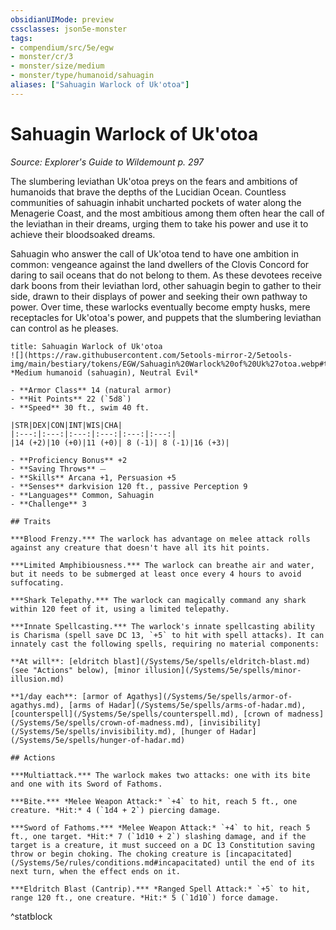 ```yaml
---
obsidianUIMode: preview
cssclasses: json5e-monster
tags:
- compendium/src/5e/egw
- monster/cr/3
- monster/size/medium
- monster/type/humanoid/sahuagin
aliases: ["Sahuagin Warlock of Uk'otoa"]
---
```

# Sahuagin Warlock of Uk'otoa
*Source: Explorer's Guide to Wildemount p. 297*  

The slumbering leviathan Uk'otoa preys on the fears and ambitions of humanoids that brave the depths of the Lucidian Ocean. Countless communities of sahuagin inhabit uncharted pockets of water along the Menagerie Coast, and the most ambitious among them often hear the call of the leviathan in their dreams, urging them to take his power and use it to achieve their bloodsoaked dreams.

Sahuagin who answer the call of Uk'otoa tend to have one ambition in common: vengeance against the land dwellers of the Clovis Concord for daring to sail oceans that do not belong to them. As these devotees receive dark boons from their leviathan lord, other sahuagin begin to gather to their side, drawn to their displays of power and seeking their own pathway to power. Over time, these warlocks eventually become empty husks, mere receptacles for Uk'otoa's power, and puppets that the slumbering leviathan can control as he pleases.

```ad-statblock
title: Sahuagin Warlock of Uk'otoa
![](https://raw.githubusercontent.com/5etools-mirror-2/5etools-img/main/bestiary/tokens/EGW/Sahuagin%20Warlock%20of%20Uk%27otoa.webp#token)
*Medium humanoid (sahuagin), Neutral Evil*

- **Armor Class** 14 (natural armor)
- **Hit Points** 22 (`5d8`)
- **Speed** 30 ft., swim 40 ft.

|STR|DEX|CON|INT|WIS|CHA|
|:---:|:---:|:---:|:---:|:---:|:---:|
|14 (+2)|10 (+0)|11 (+0)| 8 (-1)| 8 (-1)|16 (+3)|

- **Proficiency Bonus** +2
- **Saving Throws** ⏤
- **Skills** Arcana +1, Persuasion +5
- **Senses** darkvision 120 ft., passive Perception 9
- **Languages** Common, Sahuagin
- **Challenge** 3

## Traits

***Blood Frenzy.*** The warlock has advantage on melee attack rolls against any creature that doesn't have all its hit points.

***Limited Amphibiousness.*** The warlock can breathe air and water, but it needs to be submerged at least once every 4 hours to avoid suffocating.

***Shark Telepathy.*** The warlock can magically command any shark within 120 feet of it, using a limited telepathy.

***Innate Spellcasting.*** The warlock's innate spellcasting ability is Charisma (spell save DC 13, `+5` to hit with spell attacks). It can innately cast the following spells, requiring no material components:

**At will**: [eldritch blast](/Systems/5e/spells/eldritch-blast.md) (see "Actions" below), [minor illusion](/Systems/5e/spells/minor-illusion.md)

**1/day each**: [armor of Agathys](/Systems/5e/spells/armor-of-agathys.md), [arms of Hadar](/Systems/5e/spells/arms-of-hadar.md), [counterspell](/Systems/5e/spells/counterspell.md), [crown of madness](/Systems/5e/spells/crown-of-madness.md), [invisibility](/Systems/5e/spells/invisibility.md), [hunger of Hadar](/Systems/5e/spells/hunger-of-hadar.md)

## Actions

***Multiattack.*** The warlock makes two attacks: one with its bite and one with its Sword of Fathoms.

***Bite.*** *Melee Weapon Attack:* `+4` to hit, reach 5 ft., one creature. *Hit:* 4 (`1d4 + 2`) piercing damage.

***Sword of Fathoms.*** *Melee Weapon Attack:* `+4` to hit, reach 5 ft., one target. *Hit:* 7 (`1d10 + 2`) slashing damage, and if the target is a creature, it must succeed on a DC 13 Constitution saving throw or begin choking. The choking creature is [incapacitated](/Systems/5e/rules/conditions.md#incapacitated) until the end of its next turn, when the effect ends on it.

***Eldritch Blast (Cantrip).*** *Ranged Spell Attack:* `+5` to hit, range 120 ft., one creature. *Hit:* 5 (`1d10`) force damage.
```
^statblock